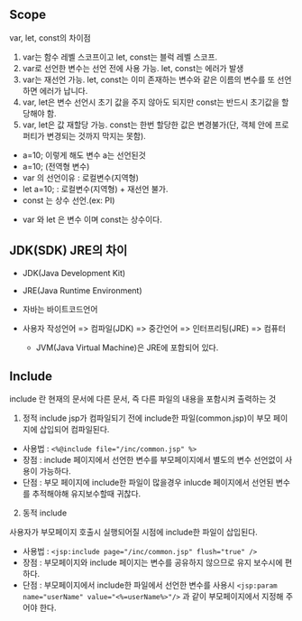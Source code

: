 ## Scope

var, let, const의 차이점

1. var는 함수 레벨 스코프이고 let, const는 블럭 레벨 스코프.
2. var로 선언한 변수는 선언 전에 사용 가능. let, const는 에러가 발생
3. var는 재선언 가능. let, const는 이미 존재하는 변수와 같은 이름의 변수를 또 선언하면 에러가 납니다.
4. var, let은 변수 선언시 초기 값을 주지 않아도 되지만 const는 반드시 초기값을 할당해야 함.
5. var, let은 값 재할당 가능. 
   const는 한번 할당한 값은 변경불가(단, 객체 안에 프로퍼티가 변경되는 것까지 막지는 못함).

- a=10; 이렇게 해도 변수 a는 선언된것
- a=10; (전역형 변수)
- var 의 선언이유 : 로컬변수(지역형)
- let a=10; : 로컬변수(지역형) + 재선언 불가.
- const 는 상수 선언.(ex: PI)

* var 와 let 은 변수 이며 const는 상수이다.


## JDK(SDK) JRE의 차이

- JDK(Java Development Kit) 
- JRE(Java Runtime Environment)

- 자바는 바이트코드언어
- 사용자 작성언어 => 컴파일(JDK) => 중간언어 => 인터프리팅(JRE) => 컴퓨터
  - JVM(Java Virtual Machine)은 JRE에 포함되어 있다.

## Include

include 란 현재의 문서에 다른 문서, 즉 다른 파일의 내용을 포함시켜 출력하는 것

1. 정적 include
jsp가 컴파일되기 전에 include한 파일(common.jsp)이 부모 페이지에 삽입되어 컴파일된다.
- 사용법 : `<%@include file="/inc/common.jsp" %>`
- 장점 : include 페이지에서 선언한 변수를 부모페이지에서 별도의 변수 선언없이 사용이 가능하다.
- 단점 : 부모 페이지에 include한 파일이 많을경우 inlucde 페이지에서 선언된 변수를 추적해야해 유지보수할때 귀찮다.

2. 동적 include

사용자가 부모페이지 호출시 실행되어질 시점에 include한 파일이 삽입된다.

- 사용법 : `<jsp:include page="/inc/common.jsp" flush="true" />`
- 장점 : 부모페이지와 include 페이지는 변수를 공유하지 않으므로 유지 보수시에 편하다.
- 단점 : 부모페이지에서 include한 파일에서 선언한 변수를 사용시 `<jsp:param name="userName" value="<%=userName%>"/>` 과 같이 부모페이지에서 지정해 주어야 한다.